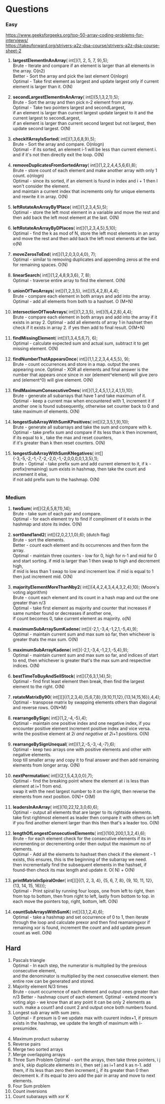 # **Questions**

### **Easy**

https://www.geeksforgeeks.org/top-50-array-coding-problems-for-interviews/  
https://takeuforward.org/strivers-a2z-dsa-course/strivers-a2z-dsa-course-sheet-2

1. **largestElementInAnArray**( int[]{1, 2, 5, 7, 9},5);  
   Brute - Iterate and compare if an element is larger than all elements in the array. O(n2)  
   Better - Sort the array and pick the last element O(nlogn)  
   Optimal - Take first element as largest and update largest only if current element is larger than it. O(N)  
   </br>
2. **secondLargestElementInAnArray**( int[]{5,1,3,2,1},5);  
   Brute - Sort the array and then pick n-2 element from array.  
   Optimal - Take two pointers largest and secondLargest,   
   if an element is larger than current largest update largest to it and the current largest to secondLargest,   
   if an element is larger than current second largest but not largest, then update second largest. O(N)   
   </br>
3. **checkIfArrayIsSorted**( int[]{1,3,6,8,9},5);  
   Brute - Sort the array and compare. O(nlogn)  
   Optimal - if its sorted, an element i-1 will be less than current element i. and if it's not then directly exit the
   loop. O(N)  
   </br>
4. **removeDuplicatesFromSortedArray**( int[]{1,2,2,4,4,5,6,6},8);  
   Brute - store count of each element and make another array with only 1 count. o(nlogn)  
   Optimal - since its sorted, if an element is found in index and i + 1 then I won't consider the element.  
   and maintain a current index that increments only for unique elements and rewrite it in array. O(N)  
   </br>
5. **leftRotateAnArrayBy1Place**( int[]{1,2,3,4,5},5);  
   Optimal - store the left most element in a variable and move the rest and then add back the left most element at the
   last. O(N)  
   </br>
6. **leftRotateAnArrayByDPlaces**( int[]{1,2,3,4,5},5,10);  
   Optimal - find the k as mod of N, store the left most elements in an array and move the rest and then add back the
   left most elements at the last. o(N)  
   </br>
7. **moveZerosToEnd**( int[]{1,2,0,3,0,4,0}, 7);  
   Optimal - similar to removing duplicates and appending zeros at the end for remaining spaces. O(N)  
   </br>
8. **linearSearch**( int[]{1,2,4,8,9,3,6}, 7, 8);  
   Optimal - traverse entire array to find the element. O(N)  
   </br>
9. **unionOfTwoArrays**( int[]{1,2,3,5}, int[]{5,4,2,8},4,4);  
   Brute - compare each element in both arrays and add into the array.
   Optimal - add all elements from both to a hashset. O (M+N)  
   </br>
10. **intersectionOfTwoArrays**( int[]{1,2,3,5}, int[]{5,4,2,8},4,4);  
    Brute - compare each element in both arrays and add into the array if it exists in array 2.
    Optimal - add all elements of array 1 in hashset then check if it exists in array 2. if yes then add to final
    result. O(M+N)  
    </br>
11. **findMissingElement**( int[]{1,3,4,5,6,7}, 6);  
    Optimal - calculate expected sum and actual sum, subtract it to get missing element. O(N)  
    </br>
12. **findNumberThatAppearsOnce**( int[]{1,1,2,2,3,4,4,5,5}, 9);  
    Brute - count occurrences and store in a map. output the ones appearing once.
    Optimal - XOR all elements and final answer is the number that appears once since in xor (element^element) will give
    zero and (element^0) will give element. O(N)  
    </br>
13. **findMaximumConsecutiveOnes**( int[]{1,2,4,5,1,1,2,4,1,1},10);  
    Brute - generate all subarrays that have 1 and take maximum of it.
    Optimal - keep a current max when encountered with 1, increment it if another one is found subsequently,
    otherwise set counter back to 0 and take maximum of elements. O(N)  
    </br>
14. **longestSubArrayWithSumKPositives**( int[]{2,3,5,1,9},10);   
    Brute - generate all subarrays and take the sum and compare with k.  
    Optimal - take prefix sum and compare if its less than k then increment, if its equal to k , take the max and reset
    counters,   
    if it's greater than k then reset counters. O(N)  
    </br>
15. **longestSubArrayWithSumKNegatives**( int[]{-3,-5,-2,-1,-7,-2,-2,0,-1,-2,0,0,0,0,1,3,5},1);  
    Brute -
    Optimal - take prefix sum and add current element to it, if k - prefix(remaining) sum exists in hashmap, then take
    the count and increment it else,  
    if not add prefix sum to the hashmap. O(N)  
    </br>

### **Medium**

1. **twoSum**( int[]{2,6,5,8,11},14);  
   Brute - take sum of each pair and compare.   
   Optimal - for each element try to find if compliment of it exists in the hashmap and store its index. O(N)  
   <br>
2. **sort0and1and2**( int[]{2,0,2,1,1,0},6); (dutch flag)  
   Brute - sort the elements.  
   Better - count each element and its occurrences and then form the array.  
   Optimal - maintain three counters - low for 0, high for n-1 and mid for 0 and start sorting. if mid is larger than 1
   then swap to high and decrement high,  
   if mid is less than 1 swap to low and increment low. if mid is equal to 1 then just increment mid. O(N)  
   <br>
3. **majorityElementMoreThanNby2**( int[]{4,4,2,4,3,4,4,3,2,4},10); (Moore's voting algorithm)    
   Brute - count each element and its count in a hash map and out the one greater than n/3   
   Optimal - take first element as majority and counter that increases if same number found or decreases if another
   one,   
   if count becomes 0, take current element as majority. o(N)  
   </br>
4. **maximumSubArraySumKadene**( int[]{-2,1,-3,4,-1,2,1,-5,4},9);  
   Optimal - maintain current sum and max sum so far, then whichever is greater thats the max sum. O(N)  
   </br>
5. **maximumSubArrayKadene**( int[]{-2,1,-3,4,-1,2,1,-5,4},9);  
   Optimal - maintain current sum and max sum so far, and indices of start to end, then whichever is greater that's the
   max sum and respective indices. O(N)  
   </br>
6. **bestTimeToBuyAndSellStock**( int[]{7,6,3,1,14},5);  
   Optimal - find first least element then break, then find the largest element to the right. O(N)      
   </br>
7. **rotateMatrixBy90**( int[][]{{1,2,3,4},{5,6,7,8},{9,10,11,12},{13,14,15,16}},4,4);  
   Optimal - transpose matrix by swapping elements others than diagonal and reverse rows. O(N*M)    
   </br>
8. **rearrangeBySign**( int[]{1,2,-4,-5},4);  
   Optimal - maintain one positive index and one negative index, if you encounter positive element increment positive
   index and vice versa.  
   write the positive element at 2*i and negative at 2*i+1 positions. O(N)  
   </br>
9. **rearrangeBySignUnequal**( int[]{1,2,-5,-3,-4,-7},6);  
   Optimal - keep two arrays one with positive elements and other with negative elements.  
   loop till smaller array and copy it to final answer and then add remaining elements from longer array. O(N)  
   </br>
10. **nextPermutation**( int[]{2,1,5,4,3,0,0},7);  
    Optimal - find the breaking point where the element at i is less than element at i+1 from end.  
    swap it with the next largest number to it on the right, then reverse the elements from next position. 0(N)+ O(M)   
    </br>
11. **leadersInAnArray**( int[]{10,22,12,3,0,6},6);  
    Optimal - output all elements that are larger to its rightside elements.  
    take first rightmost element as leader then compare it with others on left if you find another element larger than
    this then that's a leader too. O(N)  
    </br>
12. **lengthOfLongestConsecutiveElements**( int[]{100,200,1,3,2,4},6);  
    Brute - for each element check for the consecutive elements if its in incrementing or decrementing order then output
    the maximum no of elements.  
    Optimal - Add all the elements to hashset then check if the element - 1 exists, this ensures, this is the beginning
    of the subarray we need.  
    then incrementally find the subsequent elements in the hashset, if found-then check its max length and update it. O(
    N) + O(N)  
    </br>
13. **printMatrixInSpiralOrder**( int[][]{{1, 2, 3, 4}, {5, 6, 7, 8}, {9, 10, 11, 12}, {13, 14, 15, 16}});  
    Optimal - Print spiral by running four loops, one from left to right, then from top to bottom, then from right to
    left, lastly from bottom to top.
    in each move the pointers top, right, bottom, left. O(N)  
    </br>
14. **countSubArraysWithSumK**( int[]{3,1,2,4},6);  
    Optimal - take a hashmap and set occurrence of 0 to 1, then iterate through the loop and calculate prexor and then
    find reamaningxor
    if remaining xor is found, increment the count and add update presum count as well. O(N)

## **Hard**

1. Pascals triangle  
   Optimal - In each step, the numerator is multiplied by the previous consecutive element,  
   and the denominator is multiplied by the next consecutive element. then entire row can be generated and stored.
   <br>
2. Majority element N/3 times  
   Brute - count occurrence of each element and output ones greater than n/3
   Better - hashmap count of each element.
   Optimal - extend moore's voting algo - we know than at any point it can be only 2 elements as such.
   make a count1 and count 2 and output once both numbers found.
   <br>
3. Longest sub array with sum zero.   
   Optimal - if presum is 0 we update max with cuurent index+1, if presum exists in the hashmap, we update the length of
   maximum with i-presumidex.  
   <br>
4. Maximum product subarray
5. Reverse pairs
6. Merge two sorted arrays
7. Merge overlapping arrays
8. Three Sum Problem
   Optimal - sort the arrays, then take three pointers, i j and k, skip duplicate elements in i, then set j as i+1 and k
   as n-1.
   add them, if its less than zero then increment j, if its greater than 0 then decrement k. if its equal to zero add
   the pair in array and move to next elements.
9. Four Sum problem
10. Count inversions
11. Count subaraays with xor K



